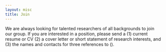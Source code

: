 ```yaml
---
layout: misc
title: Join
---
```



We are always looking for talented researchers of all backgrounds to join our group. If you are interested in a position, please send a (1) current resume or CV (2) a cover letter or short statement of research interests, and (3) the names and contacts for three references to ().